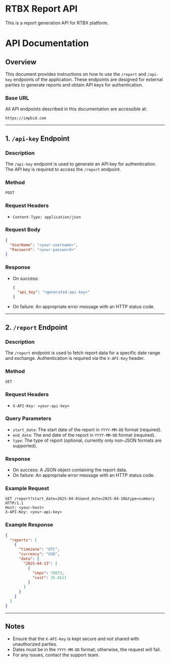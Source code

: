 # RTBX Report API
This is a report generation API for RTBX platform.

# API Documentation

## Overview
This document provides instructions on how to use the `/report` and `/api-key` endpoints of the application. These endpoints are designed for external parties to generate reports and obtain API keys for authentication.

### Base URL
All API endpoints described in this documentation are accessible at:
```
https://impbid.com
```

---

## 1. `/api-key` Endpoint

### Description
The `/api-key` endpoint is used to generate an API key for authentication. The API key is required to access the `/report` endpoint.

### Method
`POST`

### Request Headers
- `Content-Type: application/json`

### Request Body
```json
{
  "UserName": "<your-username>",
  "Password": "<your-password>"
}
```

### Response
- On success:
  ```json
  {
    "api_key": "<generated-api-key>"
  }
  ```
- On failure: An appropriate error message with an HTTP status code.

---

## 2. `/report` Endpoint

### Description
The `/report` endpoint is used to fetch report data for a specific date range and exchange. Authentication is required via the `X-API-Key` header.

### Method
`GET`

### Request Headers
- `X-API-Key: <your-api-key>`

### Query Parameters
- `start_date`: The start date of the report in `YYYY-MM-DD` format (required).
- `end_date`: The end date of the report in `YYYY-MM-DD` format (required).
- `type`: The type of report (optional, currently only non-JSON formats are supported).

### Response
- On success: A JSON object containing the report data.
- On failure: An appropriate error message with an HTTP status code.

### Example Request
```
GET /report?start_date=2025-04-01&end_date=2025-04-10&type=summary HTTP/1.1
Host: <your-host>
X-API-Key: <your-api-key>
```

### Example Response
```json
{
  "reports": [
    {
      "timezone": "UTC",
      "currency": "USD",
      "data": {
        "2025-04-13": [
          {
            "imps": 79073,
            "cost": 25.6511
          }
        ]
      }
    }
  ]
}
```

---

## Notes
- Ensure that the `X-API-Key` is kept secure and not shared with unauthorized parties.
- Dates must be in the `YYYY-MM-DD` format; otherwise, the request will fail.
- For any issues, contact the support team.
